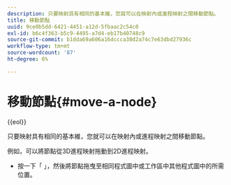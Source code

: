 ```yaml
---
description: 只要映射具有相同的基本維，您就可以在映射內或進程映射之間移動節點。
title: 移動節點
uuid: 9ce0b5dd-6421-4451-a12d-5fbaac2c54c0
exl-id: b6c4f363-b5c9-4495-a7d4-eb17b40748c9
source-git-commit: b1dda69a606a16dccca30d2a74c7e63dbd27936c
workflow-type: tm+mt
source-wordcount: '87'
ht-degree: 6%

---
```


# 移動節點{#move-a-node}

{{eol}}

只要映射具有相同的基本維，您就可以在映射內或進程映射之間移動節點。

例如，可以將節點從3D進程映射拖動到2D進程映射。

* 按一下「 」，然後將節點拖曳至相同程式圖中或工作區中其他程式圖中的所需位置。
